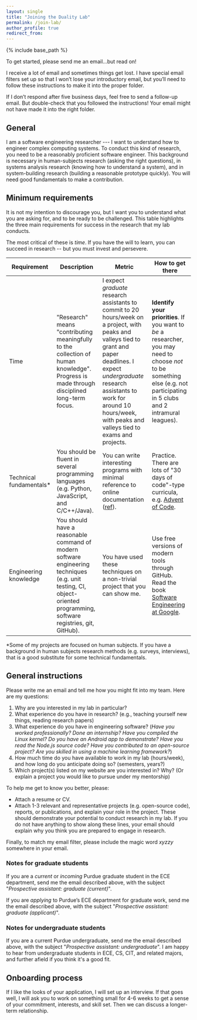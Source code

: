 ```yaml
---
layout: single
title: "Joining the Duality Lab"
permalink: /join-lab/
author_profile: true
redirect_from: 
---
```


{% include base_path %}

To get started, please send me an email...but read on!

I receive a lot of email and sometimes things get lost. I have special email filters set up so that I won’t lose your introductory email, but you’ll need to follow these instructions to make it into the proper folder.

If I don’t respond after five business days, feel free to send a follow-up email. But double-check that you followed the instructions! Your email might not have made it into the right folder.

## General

I am a software engineering researcher --- I want to understand how to engineer complex computing systems.
To conduct this kind of research, you need to be a reasonably proficient software engineer.
This background is necessary in human-subjects research (asking the right questions), in systems analysis research (knowing how to understand a system), and in system-building research (building a reasonable prototype quickly).
You will need good fundamentals to make a contribution.

## Minimum requirements

It is not my intention to discourage you, but I want you to understand what you are asking for, and to be ready to be challenged.
This table highlights the three main requirements for success in the research that my lab conducts.

The most critical of these is *time*.
If you have the will to learn, you can succeed in research -- but you must invest and persevere.

| Requirement | Description | Metric | How to get there |
|-|-|-|-|
| Time | "Research" means "contributing meaningfully to the collection of human knowledge". Progress is made through disciplined long-term focus. | I expect *graduate* research assistants to commit to 20 hours/week on a project, with peaks and valleys tied to grant and paper deadlines. I expect *undergraduate* research assistants to work for around 10 hours/week, with peaks and valleys tied to exams and projects. | **Identify your priorities**. If you want to *be* a researcher, you may need to choose *not* to be something else (e.g. not participating in 5 clubs and 2 intramural leagues). |
| Technical fundamentals* | You should be fluent in several programming languages (e.g. Python, JavaScript, and C/C++/Java). | You can write interesting programs with minimal reference to online documentation ([ref](https://softwareengineering.stackexchange.com/a/154884)). | Practice. There are lots of "30 days of code"-type curricula, e.g. [Advent of Code](https://adventofcode.com). |
| Engineering knowledge | You should have a reasonable command of modern software engineering techniques (e.g. unit testing, CI, object-oriented programming, software registries, git, GitHub). | You have used these techniques on a non-trivial project that you can show me. | Use free versions of modern tools through GitHub. Read the book [Software Engineering at Google](https://learning.oreilly.com/library/view/software-engineering-at/9781492082781/). |

*Some of my projects are focused on human subjects.
If you have a background in human subjects research methods (e.g. surveys, interviews), that is a good substitute for some technical fundamentals.

## General instructions

Please write me an email and tell me how you might fit into my team.
Here are my questions:

1. Why are you interested in my lab in particular?
2. What experience do you have in research? (e.g., teaching yourself new things, reading research papers)
3. What experience do you have in engineering software? (*Have you worked professionally? Done an internship? Have you compiled the Linux kernel? Do you have an Android app to demonstrate? Have you read the Node.js source code? Have you contributed to an open-source project? Are you skilled in using a machine learning framework?*)
4. How much time do you have available to work in my lab (hours/week), and how long do you anticipate doing so? (semesters, years?)
5. Which project(s) listed on my website are you interested in? Why? (Or explain a project you would like to pursue under my mentorship)

To help me get to know you better, please:

- Attach a resume or CV.
- Attach 1-3 relevant and representative projects (e.g. open-source code), reports, or publications, and explain your role in the project. These should demonstrate your potential to conduct research in my lab. If you do not have anything to show along these lines, your email should explain why you think you are prepared to engage in research.

Finally, to match my email filter, please include the magic word *xyzzy* somewhere in your email.

### Notes for graduate students

If you are a *current* or *incoming* Purdue graduate student in the ECE department, send me the email described above, with the subject "*Prospective assistant: graduate (current)*".

If you are *applying* to Purdue’s ECE department for graduate work, send me the email described above, with the subject "*Prospective assistant: graduate (applicant)*".

### Notes for undergraduate students

If you are a current Purdue undergraduate, send me the email described above, with the subject "*Prospective assistant: undergraduate*".
I am happy to hear from undergraduate students in ECE, CS, CIT, and related majors, and further afield if you think it's a good fit.

## Onboarding process

If I like the looks of your application, I will set up an interview.
If that goes well, I will ask you to work on something small for 4-6 weeks to get a sense of your commitment, interests, and skill set.
Then we can discuss a longer-term relationship.
